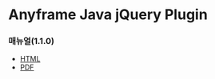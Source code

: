 Anyframe Java jQuery Plugin
====

### 매뉴얼(1.1.0)
* [HTML](http://dev.anyframejava.org/docs/anyframe/plugin/optional/jquery/1.1.0/reference/htmlsingle/jquery.html)
* [PDF](http://dev.anyframejava.org/docs/anyframe/plugin/optional/jquery/1.1.0/reference/pdf/jquery-1.1.0.pdf)

